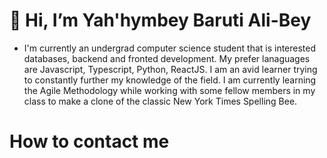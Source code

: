 # 👋 Hi, I’m Yah'hymbey Baruti Ali-Bey
- I'm currently an undergrad computer science student that is interested databases, backend and fronted development. My prefer lanaguages are Javascript, Typescript, Python, ReactJS. I am an avid learner trying to constantly further my knowledge of the field. I am currently learning the Agile Methodology while working with some fellow members in my class to make a clone of the classic New York Times Spelling Bee.
# How to contact me

<!---
ybaruti/ybaruti is a ✨ special ✨ repository because its `README.md` (this file) appears on your GitHub profile.
You can click the Preview link to take a look at your changes.
--->
